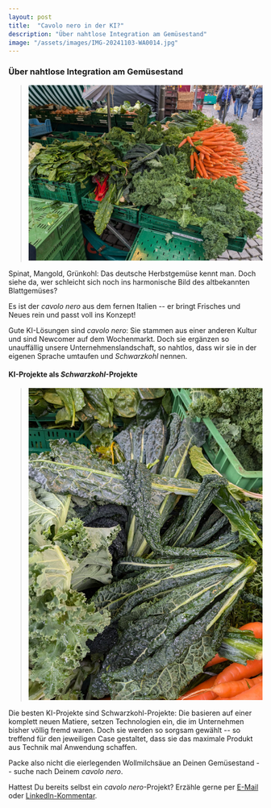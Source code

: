 ```yaml
---
layout: post
title:  "Cavolo nero in der KI?"
description: "Über nahtlose Integration am Gemüsestand"
image: "/assets/images/IMG-20241103-WA0014.jpg"
--- 
```


### Über nahtlose Integration am Gemüsestand

> ![gemuese](/assets/images/IMG-20241103-WA0014.jpg) 

Spinat, Mangold, Grünkohl: Das deutsche Herbstgemüse kennt man. Doch siehe da, wer schleicht sich noch ins harmonische Bild des altbekannten Blattgemüses?

Es ist der _cavolo nero_ aus dem fernen Italien -- er bringt Frisches und Neues rein und passt voll ins Konzept!

Gute KI-Lösungen sind _cavolo nero_: Sie stammen aus einer anderen Kultur und sind Newcomer auf dem Wochenmarkt. Doch sie ergänzen so unauffällig unsere Unternehmenslandschaft, so nahtlos, dass wir sie in der eigenen Sprache umtaufen und _Schwarzkohl_ nennen.

#### KI-Projekte als _Schwarzkohl_-Projekte

> ![schwarzkohl](/assets/images/IMG-20241103-WA0015.jpg)  
 
Die besten KI-Projekte sind Schwarzkohl-Projekte: Die basieren auf einer komplett neuen Matiere, setzen Technologien ein, die im Unternehmen bisher völlig fremd waren. Doch sie werden so sorgsam gewählt -- so treffend für den jeweiligen Case gestaltet, dass sie das maximale Produkt aus Technik mal Anwendung schaffen.

Packe also nicht die eierlegenden Wollmilchsäue an Deinen Gemüsestand -- suche nach Deinem _cavolo nero_.

Hattest Du bereits selbst ein _cavolo nero_-Projekt? Erzähle gerne per [E-Mail](mailto:brian@junker-latocha.com) oder [LinkedIn-Kommentar](https://www.linkedin.com/in/junker-latocha/).